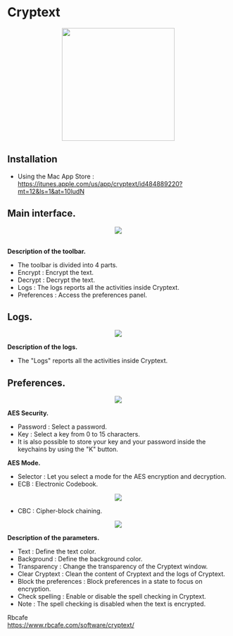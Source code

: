 <h1>Cryptext</h1>

<div align="center"><img src="https://user-images.githubusercontent.com/2713634/59831852-e7f18300-9342-11e9-92e7-50a1a1772539.png" width="256"></div>

<h2>Installation</h2>

- Using the Mac App Store : https://itunes.apple.com/us/app/cryptext/id484889220?mt=12&ls=1&at=10ludN

<h2>Main interface.</h2>

<div align="center"><img src="https://user-images.githubusercontent.com/2713634/59825250-cfc63780-9333-11e9-9716-67049af9294e.png"></div>

<br/><b>Description of the toolbar.</b>

- The toolbar is divided into 4 parts.
- Encrypt : Encrypt the text.
- Decrypt : Decrypt the text.
- Logs : The logs reports all the activities inside Cryptext.
- Preferences : Access the preferences panel.

<h2>Logs.</h2>

<div align="center"><img src="https://user-images.githubusercontent.com/2713634/59825485-701c5c00-9334-11e9-9b48-57883dcf0aa5.png"></div>

<b>Description of the logs.</b>

- The "Logs" reports all the activities inside Cryptext.

<h2>Preferences.</h2>

<div align="center"><img src="https://user-images.githubusercontent.com/2713634/59825769-3730b700-9335-11e9-86d3-ba33f6baab50.png"></div>

<b>AES Security.</b>

- Password : Select a password. 
- Key : Select a key from 0 to 15 characters.
- It is also possible to store your key and your password inside the keychains by using the "K" button.

<b>AES Mode.</b>

- Selector : Let you select a mode for the AES encryption and decryption.
- ECB : Electronic Codebook.

<div align="center"><img src="https://user-images.githubusercontent.com/2713634/59826683-10738000-9337-11e9-9835-f92b155587e9.png"></div>

- CBC : Cipher-block chaining.

<div align="center"><img src="https://user-images.githubusercontent.com/2713634/59826565-d86c3d00-9336-11e9-8ee2-df99c8745135.png"></div>

<b>Description of the parameters.</b>

- Text : Define the text color.
- Background : Define the background color.
- Transparency : Change the transparency of the Cryptext window.
- Clear Cryptext : Clean the content of Cryptext and the logs of Cryptext.
- Block the preferences : Block preferences in a state to focus on encryption.
- Check spelling : Enable or disable the spell checking in Cryptext. 
- Note : The spell checking is disabled when the text is encrypted.

Rbcafe<br/>
https://www.rbcafe.com/software/cryptext/
